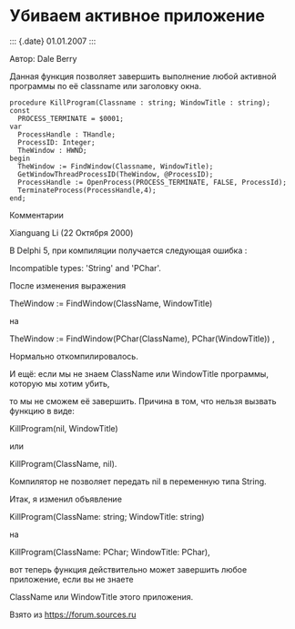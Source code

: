 Убиваем активное приложение
===========================

::: {.date}
01.01.2007
:::

Автор: Dale Berry

Данная функция позволяет завершить выполнение любой активной программы
по её classname или заголовку окна.

    procedure KillProgram(Classname : string; WindowTitle : string); 
    const 
      PROCESS_TERMINATE = $0001; 
    var 
      ProcessHandle : THandle; 
      ProcessID: Integer; 
      TheWindow : HWND; 
    begin 
      TheWindow := FindWindow(Classname, WindowTitle); 
      GetWindowThreadProcessID(TheWindow, @ProcessID); 
      ProcessHandle := OpenProcess(PROCESS_TERMINATE, FALSE, ProcessId); 
      TerminateProcess(ProcessHandle,4); 
    end;

Комментарии

Xianguang Li (22 Октября 2000)

В Delphi 5, при компиляции получается следующая ошибка :

Incompatible types: \'String\' and \'PChar\'.

После изменения выражения

TheWindow := FindWindow(ClassName, WindowTitle)

на

TheWindow := FindWindow(PChar(ClassName), PChar(WindowTitle)) ,

Нормально откомпилировалось.

И ещё: если мы не знаем ClassName или WindowTitle программы, которую мы
хотим убить,

то мы не сможем её завершить. Причина в том, что нельзя вызвать функцию
в виде:

KillProgram(nil, WindowTitle)

или

KillProgram(ClassName, nil).

Компилятор не позволяет передать nil в переменную типа String.

Итак, я изменил объявление

KillProgram(ClassName: string; WindowTitle: string)

на

KillProgram(ClassName: PChar; WindowTitle: PChar),

вот теперь функция действительно может завершить любое приложение, если
вы не знаете

ClassName или WindowTitle этого приложения.

Взято из <https://forum.sources.ru>
